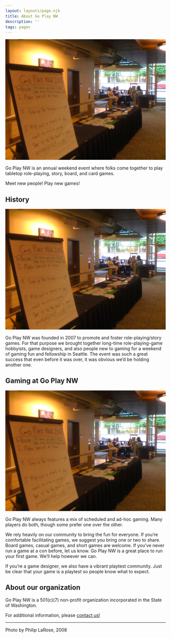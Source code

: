 ```yaml
---
layout: layouts/page.njk
title: About Go Play NW
description: ''
tags: pages
---
```

![Image](/images/spillover-gaming_2562462407_o.jpg)

Go Play NW is an annual weekend event where folks come together to play tabletop role-playing, story, board, and card games.

Meet new people! Play new games!

## History
![Image](/images/spillover-gaming_2562462407_o.jpg)

Go Play NW was founded in 2007 to promote and foster role-playing/story games. For that purpose we brought together long-time role-playing-game hobbyists, game designers, and also people new to gaming for a weekend of gaming fun and fellowship in Seattle. The event was such a great success that even before it was over, it was obvious we’d be holding another one.

## Gaming at Go Play NW
![Image](/images/spillover-gaming_2562462407_o.jpg)

Go Play NW always features a mix of scheduled and ad-hoc gaming. Many players do both, though some prefer one over the other. 

We rely heavily on our community to bring the fun for everyone. If you’re comfortable facilitating games, we suggest you bring one or two to share. Board games, casual games, and short games are welcome. If you’ve never run a game at a con before, let us know. Go Play NW is a great place to run your first game. We’ll help however we can.

If you’re a game designer, we also have a vibrant playtest community. Just be clear that your game is a playtest so people know what to expect.

## About our organization

Go Play NW is a 501(c)(7) non-profit organization incorporated in the State of Washington.

For additional information, please [contact us!](/contact-us)

----
Photo by Philip LaRose, 2008